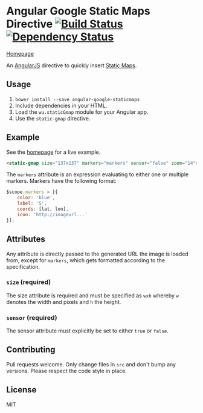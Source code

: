 # Angular Google Static Maps Directive [![Build Status](https://travis-ci.org/passy/angular-google-staticmaps.png)](https://travis-ci.org/passy/angular-google-staticmaps) [![Dependency Status](https://gemnasium.com/passy/angular-google-staticmaps.png)](https://gemnasium.com/passy/angular-google-staticmaps)

[Homepage](http://passy.github.io/angular-google-staticmaps)

An [AngularJS](http://angularjs.org/) directive to quickly insert [Static
Maps](https://developers.google.com/maps/documentation/staticmaps/).

## Usage

1. `bower install --save angular-google-staticmaps`
2. Include dependencies in your HTML.
3. Load the `wu.staticGmap` module for your Angular app.
4. Use the `static-gmap` directive.

## Example

See the [homepage](http://passy.github.io/angular-google-staticmaps) for a live example.

```html
<static-gmap size="137x137" markers="markers" sensor="false" zoom="14"></static-gmap>
```

The `markers` attribute is an expression evaluating to either one or multiple
markers. Markers have the following format:

```javascript
$scope.markers = [{
    color: 'blue',
    label: 'S',
    coords: [lat, lon],
    icon: 'http://imageurl...'
}];
```

## Attributes

Any attribute is directly passed to the generated URL the image is loaded from,
except for `markers`, which gets formatted according to the specification.

### `size` (required)

The size attribute is required and must be specified as `wxh` whereby `w`
denotes the width and pixels and `h` the height.

### `sensor` (required)

The sensor attribute must explicitly be set to either `true` or `false`.

## Contributing

Pull requests welcome. Only change files in `src` and don't bump any versions.
Please respect the code style in place.

## License

MIT
